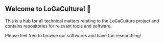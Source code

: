 ## Welcome to LoGaCulture!  👋
This is a hub for all technical matters relating to the LoGaCulture project and contains repositories for relevant tools and software.

Please feel free to browse our softwares and have fun researching!

